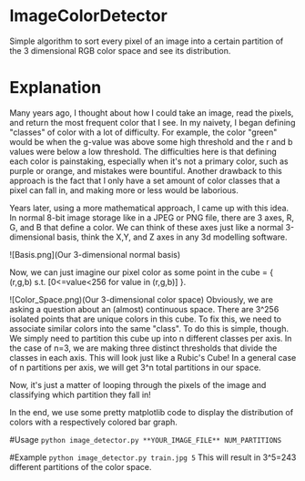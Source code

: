 # ImageColorDetector
Simple algorithm to sort every pixel of an image into a certain partition of the 3 dimensional RGB color space and see its distribution.

# Explanation
Many years ago, I thought about how I could take an image, read the pixels, and return the most frequent color that I see. In my naivety, I began defining "classes" of color with a lot of difficulty. For example, the color "green" would be when the g-value was above some high threshold and the r and b values were below a low threshold. The difficulties here is that defining each color is painstaking, especially when it's not a primary color, such as purple or orange, and mistakes were bountiful. Another drawback to this approach is the fact that I only have a set amount of color classes that a pixel can fall in, and making more or less would be laborious.

Years later, using a more mathematical approach, I came up with this idea.
In normal 8-bit image storage like in a JPEG or PNG file, there are 3 axes, R, G, and B that define a color. We can think of these axes just like a normal 3-dimensional basis, think the X,Y, and Z axes in any 3d modelling software.

![Basis.png](Our 3-dimensional normal basis)

Now, we can just imagine our pixel color as some point in the cube = { (r,g,b) s.t. [0<=value<256 for value in (r,g,b)] }.

![Color_Space.png)(Our 3-dimensional color space)
Obviously, we are asking a question about an (almost) continuous space. There are 3^256 isolated points that are unique colors in this cube.
To fix this, we need to associate similar colors into the same "class". To do this is simple, though. We simply need to partition this cube up into n different classes per axis. In the case of n=3, we are making three distinct thresholds that divide the classes in each axis. This will look just like a Rubic's Cube! In a general case of n partitions per axis, we will get 3^n total partitions in our space.

Now, it's just a matter of looping through the pixels of the image and classifying which partition they fall in!

In the end, we use some pretty matplotlib code to display the distribution of colors with a respectively colored bar graph.

#Usage
`python image_detector.py **YOUR_IMAGE_FILE** NUM_PARTITIONS`

#Example
`python image_detector.py train.jpg 5`
This will result in 3^5=243 different partitions of the color space.
